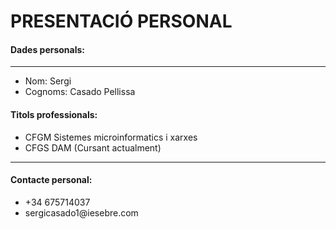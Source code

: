 # PRESENTACIÓ PERSONAL

#### Dades personals:
--------------------
<ul>
  <li> Nom: Sergi</li>
  <li> Cognoms: Casado Pellissa
</ul>


#### Titols professionals: 
<ul>
  <li>
    CFGM Sistemes microinformatics i xarxes</li>
  <li>
    CFGS DAM (Cursant actualment)</li>
</ul>

--------------------
  
#### Contacte personal:
  <ul>
    <li>
      +34 675714037</li>
    <li>
      sergicasado1@iesebre.com</li>
  </ul>
    
